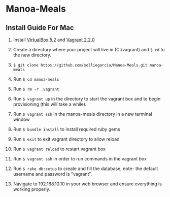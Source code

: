 # Manoa-Meals

## Install Guide For Mac

1. Install [VirtualBox 5.2](https://www.virtualbox.org/) and [Vagrant 2.2.0](https://www.vagrantup.com/downloads.html) 

2. Create a directory where your project will live in (C:/vagrant) and `$ cd` to the new directory.

3. `$ git clone https://github.com/solliegarcia/Manoa-Meals.git manoa-meals`

4. Run `$ cd manoa-meals`

5. Run  `$ rm -r .vagrant`

6. Run `$ vagrant up` in the directory to start the vagrant box and to begin provisioning (this will take a while).

7. Run `$ vagrant ssh` in the manoa-meals directory in a new terminal window

8. Run `$ bundle install` to install required ruby gems

9. Run `$ exit` to exit vagrant directory to allow reload

10. Run `$ vagrant reload` to restart vagrant box

11. Run `$ vagrant ssh` in order to run commands in the vagrant box

12. Run `$ rake db:setup` to create and fill the database, note- the default username and password is "vagrant".

13. Navigate to 192.168.10.10 in your web browser and ensure everything is working properly. 
